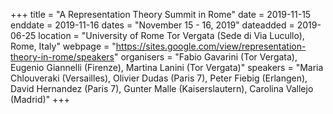 +++
title = "A Representation Theory Summit in Rome"
date = 2019-11-15
enddate = 2019-11-16
dates = "November 15 - 16, 2019"
dateadded = 2019-06-25
location = "University of Rome Tor Vergata (Sede di Via Lucullo), Rome, Italy"
webpage = "https://sites.google.com/view/representation-theory-in-rome/speakers"
organisers = "Fabio Gavarini (Tor Vergata), Eugenio Giannelli (Firenze), Martina Lanini (Tor Vergata)"
speakers = "Maria Chlouveraki (Versailles), Olivier Dudas (Paris 7), Peter Fiebig (Erlangen), David Hernandez (Paris 7), Gunter Malle (Kaiserslautern), Carolina Vallejo (Madrid)"
+++
